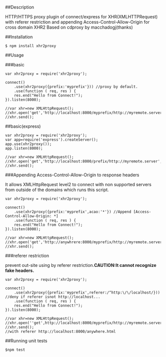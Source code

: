 ##Description

 HTTP/HTTPS proxy plugin of connect/express for XHR(XMLHTTPRequest)
 with referer restriction and appending Access-Control-Allow-Origin for cross domain XHR2
 Based on cdproxy by macchadogj(thanks)

##Installation

	$ npm install xhr2proxy

##Usage

###basic

	var xhr2proxy = require('xhr2proxy');
	
	connect()
		.use(xhr2proxy({prefix:'myprefix'})) //proxy by default.
		.use(function ( req, res ) {
		res.end("Hello from Connect!");
	}).listen(8000);
	
	//var xhr=new XMLHttpRequest();
	//xhr.open('get','http://localhost:8000/myprefix/http://myremote.server',false);
	//xhr.send();

##basic(express)

	var xhr2proxy = require('xhr2proxy');
	var app=require('express').createServer();
	app.use(xhr2proxy());
	app.listen(8000);
	
	//var xhr=new XMLHttpRequest();
	//xhr.open('get','http://localhost:8000/prefix/http://myremote.server',false);
	//xhr.send();


###Appending Access-Control-Allow-Origin to response headers

It allows XMLHttpRequest level2 to connect with non supported servers from outside of the domains which runs this script.

	var xhr2proxy = require('xhr2proxy');
	
	connect()
		.use(xhr2proxy({prefix:'myprefix',acao:'*'}) //Append [Access-Control-Allow-Origin: *]
		.use(function ( req, res ) {
		res.end("Hello from Connect!");
	}).listen(8000);
	
	//var xhr=new XMLHttpRequest();
	//xhr.open('get','http://anywhrere:8000/myprefix/http://myremote.server',false);
	//xhr.send();

###referer restriction

prevent out-site using by referer restriction.__CAUTION:It cannot recognize fake headers.__

	var xhr2proxy = require('xhr2proxy');
	
	connect()
		.use(xhr2proxy({prefix:'myprefix',referer:/^http:\/\/localhost/})) //deny if referer isnot http://localhost...
		.use(function ( req, res ) {
		res.end("Hello from Connect!");
	}).listen(8000);
	
	//var xhr=new XMLHttpRequest();
	//xhr.open(''get',http://localhost:8000/myprefix/http://myremote.server',false);
	//xhr.send();
	//with referer http://localhost:8000/anywhere.html

##Running unit tests

	$npm test

